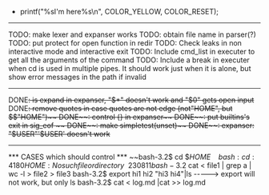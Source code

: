 - printf("%sI'm here%s\n", COLOR_YELLOW, COLOR_RESET);
	
---------------------------------
TODO: make lexer and expanser works
TODO: obtain file name in parser(?)
TODO: put protect for open function in redir
TODO: Check leaks in non interactive mode and interactive exit
TODO: Include cmd_list in executer to get all the arguments of the command
TODO: Include a break in executer when cd is used in multiple pipes. It should work just when it is alone, but show error messages in the path if invalid




---------------------------------

DONE~~: is expand in expanser, "$*" doesn't work and "$0" gets open input~~
DONE~~: remove quotes in case quotes are not edge (not"HOME", but $$"HOME")~~
DONE~~: control {} in expanser~~
DONE~~: put builtins's exit in sig_eof ~~
DONE~~: make simpletest(unset)~~
DONE~~: expanser: "$USER"'$USER' doesn't work~~





---------------------------------
*** CASES which should control ***
~~bash-3.2$ cd $$HOME~~
~~bash: cd: 4180HOME: No such file or directory~~230811
bash-3.2$ cat < file1 | grep a | wc -l > file2 > file3
bash-3.2$ export hi1 hi2 "hi3 hi4"|ls -----> export will not work, but only ls
bash-3.2$ cat < log.md |cat >> log.md 




